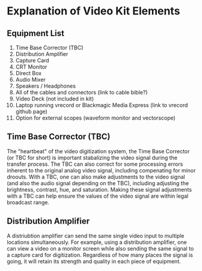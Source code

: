 # Explanation of Video Kit Elements

## Equipment List

1. Time Base Corrector (TBC)
2. Distribution Amplifier
3. Capture Card
4. CRT Monitor
5. Direct Box
6. Audio Mixer
7. Speakers / Headphones
8. All of the cables and connectors (link to cable bible?)
9. Video Deck (not included in kit)
10. Laptop running vrecord or Blackmagic Media Express (link to vrecord github page)
11. Option for external scopes (waveform monitor and vectorscope)


## Time Base Corrector (TBC)
The "heartbeat" of the video digitization system, the Time Base Corrector (or TBC for short) is important stabalizing the video signal during the transfer process. The TBC can also correct for some processing errors inherent to the original analog video signal, including compenating for minor droouts. With a TBC, one can also make adjustments to the video signal (and also the audio signal depending on the TBC), including adjusting the brightness, contrast, hue, and saturation. Making these signal adjustments with a TBC can help ensure the values of the video signal are within legal broadcast range. 

## Distribution Amplifier
A distriubtion amplifier can send the same single video input to multiple locations simultaneously. For example, using a distribution amplifier, one can view a video on a monitor screen while also sending the same signal to a capture card for digitization. Regardless of how many places the signal is going, it will retain its strength and quality in each piece of equipment. 
